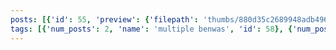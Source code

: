 ```yaml
---
posts: [{'id': 55, 'preview': {'filepath': 'thumbs/880d35c2689948adb496af7980fe6e90.jpg'}}, {'id': 71, 'preview': {'filepath': 'thumbs/92a983b660294a81b15c1f61358ac224.jpg'}}, {'id': 73, 'preview': {'filepath': 'thumbs/daf74d7a41dd4ed7a86e10e70aa0a311.jpg'}}, {'id': 95, 'preview': {'filepath': 'thumbs/34caa917f01f4962869fb1e8f503ca93.jpg'}}]
tags: [{'num_posts': 2, 'name': 'multiple benwas', 'id': 58}, {'num_posts': 2, 'name': 'serious', 'id': 65}, {'num_posts': 6, 'name': 'not benwa', 'id': 4}, {'num_posts': 96, 'name': 'benwa', 'id': 1}]
---
```

    